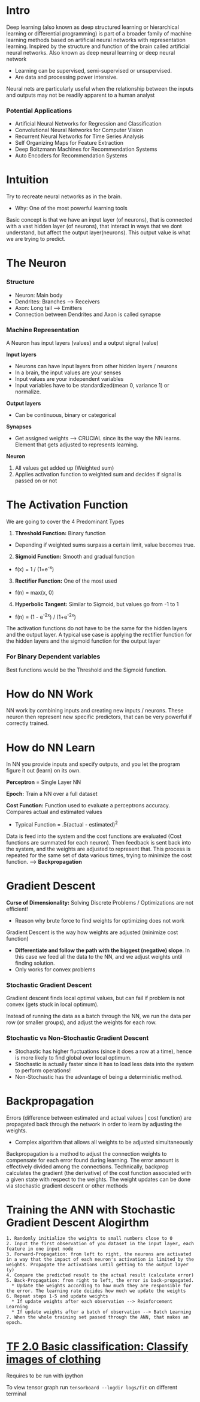 # Intro

Deep learning (also known as deep structured learning or hierarchical learning or differential programming) is part of a broader family of machine learning methods based on artificial neural networks with representation learning. Inspired by the structure and function of the brain called artificial neural networks. Also known as deep neural learning or deep neural network

-   Learning can be supervised, semi-supervised or unsupervised.
-   Are data and processing power intensive.

Neural nets are particularly useful when the relationship between the inputs and outputs may not be readily apparent to a human analyst
### Potential Applications

-   Artificial Neural Networks for Regression and Classification
-   Convolutional Neural Networks for Computer Vision
-   Recurrent Neural Networks for Time Series Analysis
-   Self Organizing Maps for Feature Extraction
-   Deep Boltzmann Machines for Recommendation Systems
-   Auto Encoders for Recommendation Systems

# Intuition

Try to recreate neural networks as in the brain.

-   Why: One of the most powerful learning tools

Basic concept is that we have an input layer (of neurons), that is connected with a vast hidden layer (of neurons), that interact in ways that we dont understand, but affect the output layer(neurons). This output value is what we are trying to predict.

# The Neuron

### Structure

-   Neuron: Main body
-   Dendrites: Branches --> Receivers
-   Axon: Long tail --> Emitters
-   Connection between Dendrites and Axon is called synapse

### Machine Representation

 A Neuron has input layers (values) and a output signal (value)

**Input layers**
- Neurons can have input layers from other hidden layers / neurons
- In a brain, the input values are your senses
- Input values are your independent variables
- Input variables have to be standardized(mean 0, variance 1) or normalize.

**Output layers**
- Can be continuous, binary or categorical

**Synapses**
- Get assigned weights --> CRUCIAL since its the way the NN learns. Element that gets adjusted to represents learning.

**Neuron**
1. All values get added up (Weighted sum)
2. Applies activation function to weighted sum and decides if signal is passed on or not

# The Activation Function
We are going to cover the 4 Predominant Types

1. **Threshold Function:** Binary function
  - Depending if weighted sums surpass a certain limit, value becomes true.
2. **Sigmoid Function:** Smooth and gradual function
  - f(x) = 1 / (1+e<sup>-x</sup>)
3. **Rectifier Function:** One of the most used
  - f(n) = max(x, 0)
4. **Hyperbolic Tangent:** Similar to Sigmoid, but values go from -1 to 1
  - f(n) = (1 - e<sup>-2x</sup>) / (1+e<sup>-2x</sup>)

The activation functions do not have to be the same for the hidden layers and the output layer. A typical use case is applying the rectifier function for the hidden layers and the sigmoid function for the output layer

### For Binary Dependent variables
Best functions would be the Threshold and the Sigmoid function.

# How do NN Work
NN work by combining inputs and creating new inputs / neurons. These neuron then represent new specific predictors, that can be very powerful if correctly trained.

# How do NN Learn
In NN you provide inputs and specify outputs, and you let the program figure it out (learn) on its own.

**Perceptron** = Single Layer NN

**Epoch:** Train a NN over a full dataset

**Cost Function:** Function used to evaluate a perceptrons accuracy. Compares actual and estimated values
  - Typical Function = .5(actual - estimated)<sup>2</sup>

Data is feed into the system and the cost functions are evaluated (Cost functions are summated for each neuron). Then feedback is sent back into the system, and the weights are adjusted to represent that. This process is repeated for the same set of data various times, trying to minimize the cost function. --> **Backpropagation**

# Gradient Descent
**Curse of Dimensionality:** Solving Discrete Problems / Optimizations are not efficient!
  - Reason why brute force to find weights for optimizing does not work

Gradient Descent is the way how weights are adjusted (minimize cost function)
- **Differentiate and follow the path with the biggest (negative) slope**. In this case we feed all the data to the NN, and we adjust weights until finding solution.
- Only works for convex problems

### Stochastic Gradient Descent
Gradient descent finds local optimal values, but can fail if problem is not convex (gets stuck in local optimum).

Instead of running the data as a batch through the NN, we run the data per row (or smaller groups), and adjust the weights for each row.

### Stochastic vs Non-Stochastic Gradient Descent
- Stochastic has higher fluctuations (since it does a row at a time), hence is more likely to find global over local optimum.
- Stochastic is actually faster since it has to load less data into the system to perform operations!
- Non-Stochastic has the advantage of being a deterministic method.

# Backpropagation
Errors (difference between estimated and actual values | cost function) are  propagated back through the network in order to learn by adjusting the weights.

- Complex algorithm that allows all weights to be adjusted simultaneously

Backpropagation is a method to adjust the connection weights to compensate for each error found during learning. The error amount is effectively divided among the connections. Technically, backprop calculates the gradient (the derivative) of the cost function associated with a given state with respect to the weights. The weight updates can be done via stochastic gradient descent or other methods

# Training the ANN with Stochastic Gradient Descent Alogirthm
    1. Randomly initialize the weights to small numbers close to 0
    2. Input the first observation of you dataset in the input layer, each feature in one input node
    3. Forward-Propagation: from left to right, the neurons are activated in a way that the impact of each neuron's activation is limited by the weights. Propagate the activations until getting to the output layer (y)
    4. Compare the predicted result to the actual result (calculate error)
    5. Back-Propagation: from right to left, the error is back-propagated.
      * Update the weights according to how much they are responsible for the error. The learning rate decides how much we update the weights
    6. Repeat steps 1-5 and update weights
      * If update weights after each observation --> Reinforcement Learning
      * If update weights after a batch of observation --> Batch Learning
    7. When the whole training set passed through the ANN, that makes an epoch.

# [TF 2.0 Basic classification: Classify images of clothing](tf_tester.py)
Requires to be run with ipython

To view tensor graph run `tensorboard --logdir logs/fit` on different terminal
